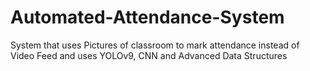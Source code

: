 # Automated-Attendance-System
System that uses Pictures of classroom  to mark attendance instead of Video Feed and uses YOLOv9, CNN and Advanced Data Structures

